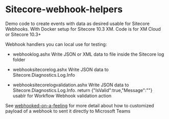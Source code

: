 # Sitecore-webhook-helpers
Demo code to create events with data as desired usable for Sitecore Webhooks.
With Docker setup for Sitecore 10.3 XM. Code is for XM Cloud or Sitecore 10.3+

Webhook handlers you can local use for testing:

- webhooklog.ashx
Write JSON or XML data to file inside the Sitecore log folder

- webhooksitecorelog.ashx
Write JSON data to Sitecore.Diagnostics.Log.Info 

- webhooksitecorelogvalidation.ashx
Write JSON data to Sitecore.Diagnostics.Log.Info. return {"IsValid":true,"Message":""} usablr for Workflow Webhook validation action

See [webhooked-on-a-feeling](https://uxbee.nl/insights/webhooked-on-a-feeling) for more detail about how to customized payload of a webhook to sent it directly to Microsoft Teams
